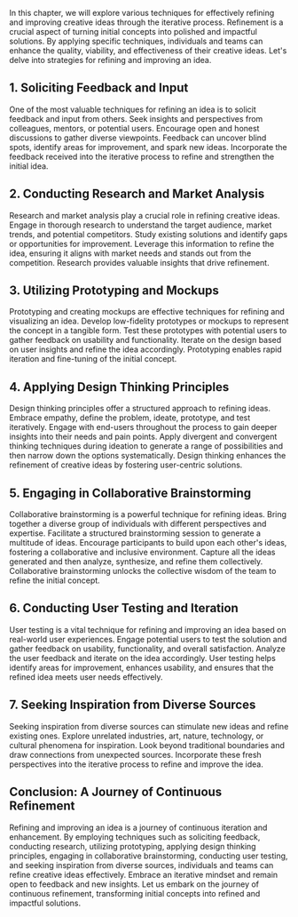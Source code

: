 
In this chapter, we will explore various techniques for effectively refining and improving creative ideas through the iterative process. Refinement is a crucial aspect of turning initial concepts into polished and impactful solutions. By applying specific techniques, individuals and teams can enhance the quality, viability, and effectiveness of their creative ideas. Let's delve into strategies for refining and improving an idea.

1\. Soliciting Feedback and Input
--------------------------------

One of the most valuable techniques for refining an idea is to solicit feedback and input from others. Seek insights and perspectives from colleagues, mentors, or potential users. Encourage open and honest discussions to gather diverse viewpoints. Feedback can uncover blind spots, identify areas for improvement, and spark new ideas. Incorporate the feedback received into the iterative process to refine and strengthen the initial idea.

2\. Conducting Research and Market Analysis
------------------------------------------

Research and market analysis play a crucial role in refining creative ideas. Engage in thorough research to understand the target audience, market trends, and potential competitors. Study existing solutions and identify gaps or opportunities for improvement. Leverage this information to refine the idea, ensuring it aligns with market needs and stands out from the competition. Research provides valuable insights that drive refinement.

3\. Utilizing Prototyping and Mockups
------------------------------------

Prototyping and creating mockups are effective techniques for refining and visualizing an idea. Develop low-fidelity prototypes or mockups to represent the concept in a tangible form. Test these prototypes with potential users to gather feedback on usability and functionality. Iterate on the design based on user insights and refine the idea accordingly. Prototyping enables rapid iteration and fine-tuning of the initial concept.

4\. Applying Design Thinking Principles
--------------------------------------

Design thinking principles offer a structured approach to refining ideas. Embrace empathy, define the problem, ideate, prototype, and test iteratively. Engage with end-users throughout the process to gain deeper insights into their needs and pain points. Apply divergent and convergent thinking techniques during ideation to generate a range of possibilities and then narrow down the options systematically. Design thinking enhances the refinement of creative ideas by fostering user-centric solutions.

5\. Engaging in Collaborative Brainstorming
------------------------------------------

Collaborative brainstorming is a powerful technique for refining ideas. Bring together a diverse group of individuals with different perspectives and expertise. Facilitate a structured brainstorming session to generate a multitude of ideas. Encourage participants to build upon each other's ideas, fostering a collaborative and inclusive environment. Capture all the ideas generated and then analyze, synthesize, and refine them collectively. Collaborative brainstorming unlocks the collective wisdom of the team to refine the initial concept.

6\. Conducting User Testing and Iteration
----------------------------------------

User testing is a vital technique for refining and improving an idea based on real-world user experiences. Engage potential users to test the solution and gather feedback on usability, functionality, and overall satisfaction. Analyze the user feedback and iterate on the idea accordingly. User testing helps identify areas for improvement, enhances usability, and ensures that the refined idea meets user needs effectively.

7\. Seeking Inspiration from Diverse Sources
-------------------------------------------

Seeking inspiration from diverse sources can stimulate new ideas and refine existing ones. Explore unrelated industries, art, nature, technology, or cultural phenomena for inspiration. Look beyond traditional boundaries and draw connections from unexpected sources. Incorporate these fresh perspectives into the iterative process to refine and improve the idea.

Conclusion: A Journey of Continuous Refinement
----------------------------------------------

Refining and improving an idea is a journey of continuous iteration and enhancement. By employing techniques such as soliciting feedback, conducting research, utilizing prototyping, applying design thinking principles, engaging in collaborative brainstorming, conducting user testing, and seeking inspiration from diverse sources, individuals and teams can refine creative ideas effectively. Embrace an iterative mindset and remain open to feedback and new insights. Let us embark on the journey of continuous refinement, transforming initial concepts into refined and impactful solutions.
